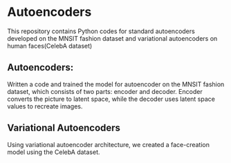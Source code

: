 # Autoencoders
This repository contains Python codes for standard autoencoders developed on the MNSIT fashion dataset and variational autoencoders on human faces(CelebA dataset)

## Autoencoders:
Written a code and trained the model for autoencoder on the MNSIT fashion dataset, which consists of two parts: encoder and decoder. Encoder converts the picture to latent space, while the decoder uses latent space values to recreate images.

## Variational Autoencoders
Using variational autoencoder architecture, we created a face-creation model using the CelebA dataset.
